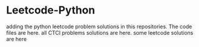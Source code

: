 # Leetcode-Python
adding the python leetcode problem solutions in this repositories. 
The code files are here.
all CTCI problems solutions are here.
some leetcode solutions are here






























































































































































































































































































































































































































































































